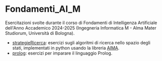 # Fondamenti_AI_M
Esercitazioni svolte durante il corso di Fondamenti di Intelligenza Artificiale dell'Anno Accademico 2024-2025 (Ingegneria Informatica M - Alma Mater Studiorum, Università di Bologna).

* [strategieRicerca](strategieRicerca): esercizi sugli algoritmi di ricerca nello spazio degli stati, implementati in python usando la libreria [AIMA](https://github.com/aimacode/aima-python).
* [prolog](prolog): esercizi per imparare il linguaggio Prolog.
